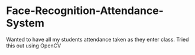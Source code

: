# Face-Recognition-Attendance-System

Wanted to have all my students attendance taken as they enter class. Tried this out using OpenCV
